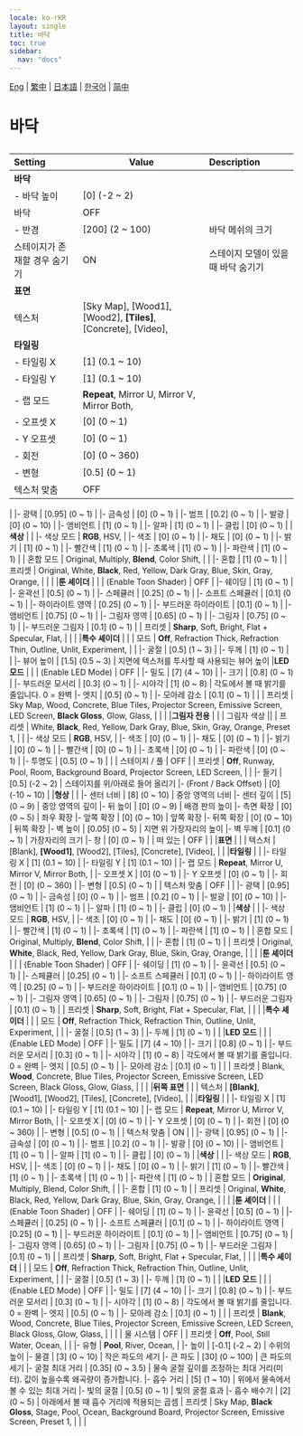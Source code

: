 ```yaml
---
locale: ko-rKR
layout: single
title: 바닥
toc: true
sidebar:
  nav: "docs"
---
```

[Eng](/dancexr/menu/2025.4/scene/ground) | [繁中](/tw/dancexr/menu/2025.4/scene/ground) | [日本語](/jp/dancexr/menu/2025.4/scene/ground) | [한국어](/kr/dancexr/menu/2025.4/scene/ground) | [简中](/zh/dancexr/menu/2025.4/scene/ground)

# 바닥

## 

| Setting | Value | Description |
| :--- | --- | :--- |
|**바닥** | | 
|- 바닥 높이 | [0] (-2 ~ 2) | 
| 바닥 | OFF | 
|- 반경 | [200] (2 ~ 100) | 바닥 메쉬의 크기
| 스테이지가 존재할 경우 숨기기 | ON | 스테이지 모델이 있을 때 바닥 숨기기
|**표면** | | 
| 텍스처 |  [Sky Map],  [Wood1],  [Wood2],  **[Tiles]**,  [Concrete],  [Video],  |  |
|**타일링** | | 
|- 타일링 X | [1] (0.1 ~ 10) | 
|- 타일링 Y | [1] (0.1 ~ 10) | 
|- 랩 모드 | **Repeat**, Mirror U, Mirror V, Mirror Both,  | 
|- 오프셋 X | [0] (0 ~ 1) | 
|- Y 오프셋 | [0] (0 ~ 1) | 
|- 회전 | [0] (0 ~ 360) | 
|- 변형 | [0.5] (0 ~ 1) | 
| 텍스처 맞춤 | OFF | 
|
|- 광택 | [0.95] (0 ~ 1) | 
|- 금속성 | [0] (0 ~ 1) | 
|- 범프 | [0.2] (0 ~ 1) | 
|- 발광 | [0] (0 ~ 10) | 
|- 앰비언트 | [1] (0 ~ 1) | 
|- 알파 | [1] (0 ~ 1) | 
|- 클립 | [0] (0 ~ 1) | 
|**색상** | | 
|- 색상 모드 | **RGB**, HSV,  | 
|- 색조 | [0] (0 ~ 1) | 
|- 채도 | [0] (0 ~ 1) | 
|- 밝기 | [1] (0 ~ 1) | 
|- 빨간색 | [1] (0 ~ 1) | 
|- 초록색 | [1] (0 ~ 1) | 
|- 파란색 | [1] (0 ~ 1) | 
| 혼합 모드 |  Original,  Multiply,  **Blend**,  Color Shift,  |  |
|- 혼합 | [1] (0 ~ 1) | 
| 프리셋 |  Original,  White,  **Black**,  Red,  Yellow,  Dark Gray,  Blue,  Skin,  Gray,  Orange,  |  |
|
|**툰 셰이더** | | 
| (Enable Toon Shader) | OFF | 
|- 쉐이딩 | [1] (0 ~ 1) | 
|- 윤곽선 | [0.5] (0 ~ 1) | 
|- 스페큘러 | [0.25] (0 ~ 1) | 
|- 소프트 스페큘러 | [0.1] (0 ~ 1) | 
|- 하이라이트 영역 | [0.25] (0 ~ 1) | 
|- 부드러운 하이라이트 | [0.1] (0 ~ 1) | 
|- 앰비언트 | [0.75] (0 ~ 1) | 
|- 그림자 영역 | [0.65] (0 ~ 1) | 
|- 그림자 | [0.75] (0 ~ 1) | 
|- 부드러운 그림자 | [0.1] (0 ~ 1) | 
| 프리셋 |  **Sharp**,  Soft,  Bright,  Flat + Specular,  Flat,  |  |
|
|**특수 셰이더** | | 
| 모드 |  **Off**,  Refraction Thick,  Refraction Thin,  Outline,  Unlit,  Experiment,  |  |
|- 굴절 | [0.5] (1 ~ 3) | 
|- 두께 | [1] (0 ~ 1) | 
|
|- 뷰어 높이 | [1.5] (0.5 ~ 3) | 지면에 텍스처를 투사할 때 사용되는 뷰어 높이
|**LED 모드** | | 
| (Enable LED Mode) | OFF | 
|- 밀도 | [7] (4 ~ 10) | 
|- 크기 | [0.8] (0 ~ 1) | 
|- 부드러운 모서리 | [0.3] (0 ~ 1) | 
|- 시야각 | [1] (0 ~ 8) | 각도에서 볼 때 밝기를 줄입니다. 0 = 완벽
|- 엣지 | [0.5] (0 ~ 1) | 
|- 모아레 감소 | [0.1] (0 ~ 1) | 
|
| 프리셋 |  Sky Map,  Wood,  Concrete,  Blue Tiles,  Projector Screen,  Emissive Screen,  LED Screen,  **Black Gloss**,  Glow,  Glass,  |  |
|
|**그림자 전용** | | 
| 그림자 색상 || 
| 프리셋 |  White,  **Black**,  Red,  Yellow,  Dark Gray,  Blue,  Skin,  Gray,  Orange,  Preset 1,  |  |
|- 색상 모드 | **RGB**, HSV,  | 
|- 색조 | [0] (0 ~ 1) | 
|- 채도 | [0] (0 ~ 1) | 
|- 밝기 | [0] (0 ~ 1) | 
|- 빨간색 | [0] (0 ~ 1) | 
|- 초록색 | [0] (0 ~ 1) | 
|- 파란색 | [0] (0 ~ 1) | 
|- 투명도 | [0.5] (0 ~ 1) | 
|
| 스테이지 / 풀 | OFF | 
| 프리셋 |  **Off**,  Runway,  Pool,  Room,  Background Board,  Projector Screen,  LED Screen,  |  |
|- 들기 | [0.5] (-2 ~ 2) | 스테이지를 위/아래로 들어 올리기
|- (Front / Back Offset) | [0] (-10 ~ 10) | 
|**형상** | | 
|- 센터 너비 | [8] (0 ~ 10) | 중앙 영역의 너비
|- 센터 깊이 | [5] (0 ~ 9) | 중앙 영역의 깊이
|- 뒤 높이 | [0] (0 ~ 9) | 배경 판의 높이
|- 측면 확장 | [0] (0 ~ 5) | 좌우 확장
|- 앞쪽 확장 | [0] (0 ~ 10) | 앞쪽 확장
|- 뒤쪽 확장 | [0] (0 ~ 10) | 뒤쪽 확장
|- 벽 높이 | [0.05] (0 ~ 5) | 지면 위 가장자리의 높이
|- 벽 두께 | [0.1] (0 ~ 1) | 가장자리의 크기
|- 창 | [0] (0 ~ 1) | 
| 떠 있는 | OFF | 
|
|**표면** | | 
| 텍스처 |  [Blank],  **[Wood1]**,  [Wood2],  [Tiles],  [Concrete],  [Video],  |  |
|**타일링** | | 
|- 타일링 X | [1] (0.1 ~ 10) | 
|- 타일링 Y | [1] (0.1 ~ 10) | 
|- 랩 모드 | **Repeat**, Mirror U, Mirror V, Mirror Both,  | 
|- 오프셋 X | [0] (0 ~ 1) | 
|- Y 오프셋 | [0] (0 ~ 1) | 
|- 회전 | [0] (0 ~ 360) | 
|- 변형 | [0.5] (0 ~ 1) | 
| 텍스처 맞춤 | OFF | 
|
|- 광택 | [0.95] (0 ~ 1) | 
|- 금속성 | [0] (0 ~ 1) | 
|- 범프 | [0.2] (0 ~ 1) | 
|- 발광 | [0] (0 ~ 10) | 
|- 앰비언트 | [1] (0 ~ 1) | 
|- 알파 | [1] (0 ~ 1) | 
|- 클립 | [0] (0 ~ 1) | 
|**색상** | | 
|- 색상 모드 | **RGB**, HSV,  | 
|- 색조 | [0] (0 ~ 1) | 
|- 채도 | [0] (0 ~ 1) | 
|- 밝기 | [1] (0 ~ 1) | 
|- 빨간색 | [1] (0 ~ 1) | 
|- 초록색 | [1] (0 ~ 1) | 
|- 파란색 | [1] (0 ~ 1) | 
| 혼합 모드 |  Original,  Multiply,  **Blend**,  Color Shift,  |  |
|- 혼합 | [1] (0 ~ 1) | 
| 프리셋 |  Original,  **White**,  Black,  Red,  Yellow,  Dark Gray,  Blue,  Skin,  Gray,  Orange,  |  |
|
|**툰 셰이더** | | 
| (Enable Toon Shader) | OFF | 
|- 쉐이딩 | [1] (0 ~ 1) | 
|- 윤곽선 | [0.5] (0 ~ 1) | 
|- 스페큘러 | [0.25] (0 ~ 1) | 
|- 소프트 스페큘러 | [0.1] (0 ~ 1) | 
|- 하이라이트 영역 | [0.25] (0 ~ 1) | 
|- 부드러운 하이라이트 | [0.1] (0 ~ 1) | 
|- 앰비언트 | [0.75] (0 ~ 1) | 
|- 그림자 영역 | [0.65] (0 ~ 1) | 
|- 그림자 | [0.75] (0 ~ 1) | 
|- 부드러운 그림자 | [0.1] (0 ~ 1) | 
| 프리셋 |  **Sharp**,  Soft,  Bright,  Flat + Specular,  Flat,  |  |
|
|**특수 셰이더** | | 
| 모드 |  **Off**,  Refraction Thick,  Refraction Thin,  Outline,  Unlit,  Experiment,  |  |
|- 굴절 | [0.5] (1 ~ 3) | 
|- 두께 | [1] (0 ~ 1) | 
|
|**LED 모드** | | 
| (Enable LED Mode) | OFF | 
|- 밀도 | [7] (4 ~ 10) | 
|- 크기 | [0.8] (0 ~ 1) | 
|- 부드러운 모서리 | [0.3] (0 ~ 1) | 
|- 시야각 | [1] (0 ~ 8) | 각도에서 볼 때 밝기를 줄입니다. 0 = 완벽
|- 엣지 | [0.5] (0 ~ 1) | 
|- 모아레 감소 | [0.1] (0 ~ 1) | 
|
| 프리셋 |  Blank,  **Wood**,  Concrete,  Blue Tiles,  Projector Screen,  Emissive Screen,  LED Screen,  Black Gloss,  Glow,  Glass,  |  |
|
|**뒤쪽 표면** | | 
| 텍스처 |  **[Blank]**,  [Wood1],  [Wood2],  [Tiles],  [Concrete],  [Video],  |  |
|**타일링** | | 
|- 타일링 X | [1] (0.1 ~ 10) | 
|- 타일링 Y | [1] (0.1 ~ 10) | 
|- 랩 모드 | **Repeat**, Mirror U, Mirror V, Mirror Both,  | 
|- 오프셋 X | [0] (0 ~ 1) | 
|- Y 오프셋 | [0] (0 ~ 1) | 
|- 회전 | [0] (0 ~ 360) | 
|- 변형 | [0.5] (0 ~ 1) | 
| 텍스처 맞춤 | ON | 
|
|- 광택 | [0.95] (0 ~ 1) | 
|- 금속성 | [0] (0 ~ 1) | 
|- 범프 | [0.2] (0 ~ 1) | 
|- 발광 | [0] (0 ~ 10) | 
|- 앰비언트 | [1] (0 ~ 1) | 
|- 알파 | [1] (0 ~ 1) | 
|- 클립 | [0] (0 ~ 1) | 
|**색상** | | 
|- 색상 모드 | **RGB**, HSV,  | 
|- 색조 | [0] (0 ~ 1) | 
|- 채도 | [0] (0 ~ 1) | 
|- 밝기 | [1] (0 ~ 1) | 
|- 빨간색 | [1] (0 ~ 1) | 
|- 초록색 | [1] (0 ~ 1) | 
|- 파란색 | [1] (0 ~ 1) | 
| 혼합 모드 |  **Original**,  Multiply,  Blend,  Color Shift,  |  |
|- 혼합 | [1] (0 ~ 1) | 
| 프리셋 |  Original,  **White**,  Black,  Red,  Yellow,  Dark Gray,  Blue,  Skin,  Gray,  Orange,  |  |
|
|**툰 셰이더** | | 
| (Enable Toon Shader) | OFF | 
|- 쉐이딩 | [1] (0 ~ 1) | 
|- 윤곽선 | [0.5] (0 ~ 1) | 
|- 스페큘러 | [0.25] (0 ~ 1) | 
|- 소프트 스페큘러 | [0.1] (0 ~ 1) | 
|- 하이라이트 영역 | [0.25] (0 ~ 1) | 
|- 부드러운 하이라이트 | [0.1] (0 ~ 1) | 
|- 앰비언트 | [0.75] (0 ~ 1) | 
|- 그림자 영역 | [0.65] (0 ~ 1) | 
|- 그림자 | [0.75] (0 ~ 1) | 
|- 부드러운 그림자 | [0.1] (0 ~ 1) | 
| 프리셋 |  **Sharp**,  Soft,  Bright,  Flat + Specular,  Flat,  |  |
|
|**특수 셰이더** | | 
| 모드 |  **Off**,  Refraction Thick,  Refraction Thin,  Outline,  Unlit,  Experiment,  |  |
|- 굴절 | [0.5] (1 ~ 3) | 
|- 두께 | [1] (0 ~ 1) | 
|
|**LED 모드** | | 
| (Enable LED Mode) | OFF | 
|- 밀도 | [7] (4 ~ 10) | 
|- 크기 | [0.8] (0 ~ 1) | 
|- 부드러운 모서리 | [0.3] (0 ~ 1) | 
|- 시야각 | [1] (0 ~ 8) | 각도에서 볼 때 밝기를 줄입니다. 0 = 완벽
|- 엣지 | [0.5] (0 ~ 1) | 
|- 모아레 감소 | [0.1] (0 ~ 1) | 
|
| 프리셋 |  **Blank**,  Wood,  Concrete,  Blue Tiles,  Projector Screen,  Emissive Screen,  LED Screen,  Black Gloss,  Glow,  Glass,  |  |
|
| 물 시스템 | OFF | 
| 프리셋 |  **Off**,  Pool,  Still Water,  Ocean,  |  |
|- 유형 | **Pool**, River, Ocean,  | 
|- 높이 | [-0.1] (-2 ~ 2) | 수위의 높이
|- 물결 | [3] (0 ~ 10) | 작은 파도의 세기
|- 큰 파도 | [30] (0 ~ 100) | 큰 파도의 세기
|- 굴절 최대 거리 | [0.35] (0 ~ 3.5) | 물속 굴절 깊이를 조정하는 최대 거리(미터). 값이 높을수록 왜곡량이 증가합니다.
|- 흡수 거리 | [5] (1 ~ 10) | 위에서 물속에서 볼 수 있는 최대 거리
|- 빛의 굴절 | [0.5] (0 ~ 1) | 빛의 굴절 효과
|- 흡수 배수기 | [2] (0 ~ 5) | 아래에서 볼 때 흡수 거리에 적용되는 곱셈
| 프리셋 |  Sky Map,  **Black Gloss**,  Stage,  Pool,  Ocean,  Background Board,  Projector Screen,  Emissive Screen,  Preset 1,  |  |
|
